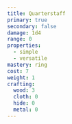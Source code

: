 ```yaml
---
title: Quarterstaff
primary: true
secondary: false
damage: 1d4
range: 0
properties:
  - simple
  - versatile
mastery: ring
cost: 7
weight: 1
crafting:
  wood: 3
  cloth: 0
  hide: 0
  metal: 0
---
```


